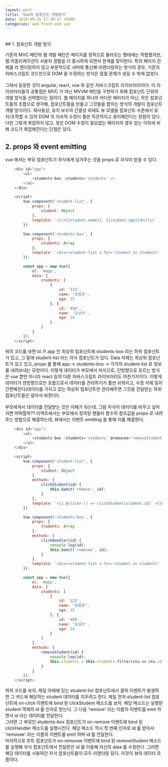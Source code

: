 ```yaml
---
layout: post
title: 'Vue의 컴포넌트 개발방식'
date: 2018-09-25 17:30:37 +0900
categories: web front-end vue
---
```


<br>
## 1. 컴포넌트 개발 방식

기존의 MVC 패턴의 웹 개발 패턴은 페이지를 정적으로 불러오는 형태에는 적합했지만, 웹 어플리케이션이 사용자 경험을 더 중시하게 되면서 한계를 맞이한다. 특히 페이지 전체를 리 렌더링하지 않고 부분적으로 서버와 통신해 리렌더링하는 방식의 경우, 기존의 자바스크립트 코드만으로 DOM 을 수정하는 방식은 점점 문제가 생길 수 밖에 없었다. <br><br>
그래서 등장한 것이 angular, react, vue 와 같은 자바스크립트 라이브러리이다.
이 라이브러리들의 공통점은 MVC 가 아닌 MVVM 패턴을 구현하기 위해 컴포넌트 단위의 개발 방식을 선택했다는 점이다.
웹 페이지를 하나의 커다란 페이지가 아닌, 작은 컴포넌트들의 조합으로 생각해, 컴포넌트들을 만들고 그것들을 합치는 방식의 개발이 컴포넌트 개발 방식이다.
재사용성, 유지 보수의 간결성 외에도 뷰 모델을 컴포넌트 수준에서 유지/조작할 수 있어 DOM 의 지속적 수정이 훨씬 직관적이고 용이해진다는 장점이 있다.
다만 그렇게 복잡하지 않고, 잦은 DOM 수정이 필요없는 페이지의 경우 얻는 이득에 비해 코드가 복잡해진다는 단점은 있다.

## 2. props 와 event emitting

vue 에서는 부모 컴포넌트가 자식에게 넘겨주는 것을 props 로 자식이 받을 수 있다.

```javascript
    <div id="app">
        <ul>
            <students-box :students='students' />
        </ul>
    </div>

    <script>
        Vue.component('student-list', {
            props: {
                student: Object
            },
            template: `<li>{{student.name}}, {{student.age}}세</li>`
        })

        Vue.component('students-box', {
            props: {
                students: Array
            },
            template: `<div><student-list v-for='student in students' :student='student' :key='student.id' /></div>`
        });

        const app = new Vue({
            el: '#app',
            data: {
                students: [
                    {
                        id: '123',
                        name: '안웅장',
                        age: 25
                    }, {
                        id: '456',
                        name: '오상우',
                        age: 24
                    }
                ]
            }
        });
    </script>
```

위의 코드를 보면 id 가 app 인 최상위 컴포넌트에 students-box 라는 하위 컴포넌트가 있고, 그 밑에 student-list 라는 자식 컴포넌트가 있다. Data 자체는 최상위 컴포넌트가 갖고 있고, props 를 통해 app -> students-box -> 각각의 student-list 로 정보를 내려보내는 모양이다.
이렇게 데이터가 부모에서 자식으로, 단방향으로 흐르는 방식은 vue 뿐만 아니라 react 등의 다른 자바스크립트 라이브러리도 마찬가지이다.
이렇게 데이터가 한방향으로만 흐름으로서 데이터를 관리하기가 훨씬 쉬워지고, 수정 삭제 등이 간편해진다(데이터를 가지고 있는 최상위 컴포넌트만 관리해주면 그것을 전달받는 하위 컴포넌트들은 알아서 바뀐다!). <br><br>
부모에게서 데이터를 전달받는 것은 이해가 되는데, 그럼 자식이 데이터를 바꾸고 싶어지면 어떡할까?? 리액트에서는 부모에서 정의된 핸들러 함수의 참조값을 props 로 내려주는 방법으로 해결하는데, 뷰에서는 이벤트 emitting 을 통해 이를 해결한다. <br>

```javascript
    <div id="app">
        <ul>
            <students-box :students='students' @removee='removeStudent' />
        </ul>
    </div>

    <script>
        Vue.component('student-list', {
            props: {
                student: Object
            },
            methods: {
                clickStudent(id) {
                    this.$emit('remove', id);
                }
            },
            template: `<li @click='() => clickStudent(student.id)' >{{student.name}}, {{student.age}}세</li>`
        })

        Vue.component('students-box', {
            props: {
                students: Array
            },
            methods: {
                clickHandler(id) {
                    console.log(id);
                    this.$emit('removee', id);
                }
            },
            template: `<div><student-list v-for='student in students' :student='student' :key='student.id' @remove='clickHandler' /></div>`
        });

        const app = new Vue({
            el: '#app',
            data: {
                students: [
                    {
                        id: '123',
                        name: '안웅장',
                        age: 25
                    }, {
                        id: '456',
                        name: '오상우',
                        age: 24
                    }
                ]
            },
            methods: {
                removeStudent(id) {
                    console.log(id);
                    this.students = this.students.filter(stu => stu.id !== id);
                }
            }
        });
    </script>
```

위의 코드를 보자. 제일 아래에 있는 student-list 컴포넌트에서 클릭 이벤트가 발생하면 그 카드에 해당하는 student 데이터를 지우려고 한다.
제일 먼저 student-list 컴포넌트에 on-click 이벤트에 bind 된 clickStudent 메소드를 보자. 해당 메소드는 실행된 student 객체의 id 를 인자로 받는다. 그 다음 'remove' 라는 이름의 이벤트를 emit 하면서 id 라는 데이터를 전달한다. <br>
그러면 그 부모인 students-box 컴포넌트가 on-remove 이벤트에 bind 된 clickHandler 메소드를 실행시킨다. 해당 메소드 역시 첫 번째 인자로 id 를 받아서 'removee' 라는 이름의 이벤트를 emit 하며 id 를 전달한다. <br>
마지막으로 루트 컴포넌트가 on-removee 이벤트에 bind 된 removeStudent 메소드를 실행해 자식 컴포넌트에서 전달받은 id 를 이용해 자신의 data 를 수정한다. 그러면 해당 데이터를 사용하던 자식 컴포넌트들이 모두 리렌더링 된다. 이것이 뷰의 데이터 흐름이다.
